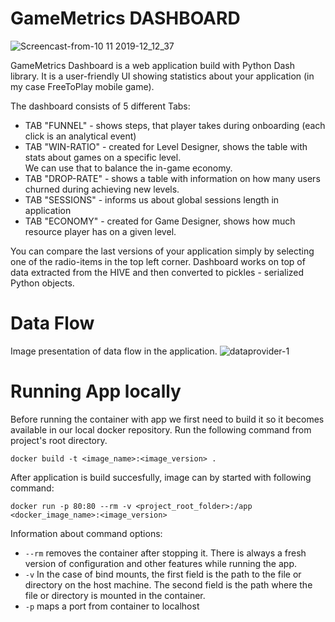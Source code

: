 # GameMetrics DASHBOARD
![Screencast-from-10 11 2019-12_12_37](https://user-images.githubusercontent.com/43547278/68543152-b0e44280-03b3-11ea-9eb0-5f7adc00f70e.gif)

GameMetrics Dashboard is a web application build with Python Dash library.
It is a user-friendly UI showing statistics about your application (in my case FreeToPlay mobile game).

The dashboard consists of 5 different Tabs:

- TAB "FUNNEL" - shows steps, that player takes during onboarding (each click is an analytical event)
- TAB "WIN-RATIO" - created for Level Designer, shows the table with stats about games on a specific level.  
We can use that to balance the in-game economy.    
- TAB "DROP-RATE" - shows a table with information on how many users churned during achieving new levels.
- TAB "SESSIONS" - informs us about global sessions length in application
- TAB "ECONOMY" - created for Game Designer, shows how much resource player has on a given level.

You can compare the last versions of your application simply by selecting one of the radio-items in the top left corner.
Dashboard works on top of data extracted from the HIVE and then converted to pickles - serialized Python objects.

# Data Flow
Image presentation of data flow in the application.
![dataprovider-1](https://user-images.githubusercontent.com/43547278/68487889-3b0d9900-0244-11ea-9ce8-106493be3274.png)



# Running App locally
Before running the container with app we first need to build it so it becomes available in our local docker repository. Run the following command from project's root directory.

```
docker build -t <image_name>:<image_version> .
```

After application is build succesfully, image can by started with following command:
```
docker run -p 80:80 --rm -v <project_root_folder>:/app  <docker_image_name>:<image_version>
```

Information about command options:
- `--rm` removes the container after stopping it. There is always a fresh version of configuration and other features while running the app.
- `-v` In the case of bind mounts, the first field is the path to the file or directory on the host machine.
The second field is the path where the file or directory is mounted in the container.
- `-p` maps a port from container to localhost
